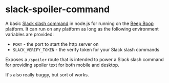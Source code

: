 # slack-spoiler-command

A basic [Slack slash command](https://api.slack.com/slash-commands) in node.js for running on the [Beep Boop](https://beepboophq.com) platform.  It can run on any platform as long as the following environment variables are provided:

+ `PORT` - the port to start the http server on
+ `SLACK_VERIFY_TOKEN` - the verify token for your Slack slash commands

Exposes a `/spoiler` route that is intended to power a Slack slash command for providing spoiler text for both mobile and desktop.

It's also really buggy, but sort of works.
